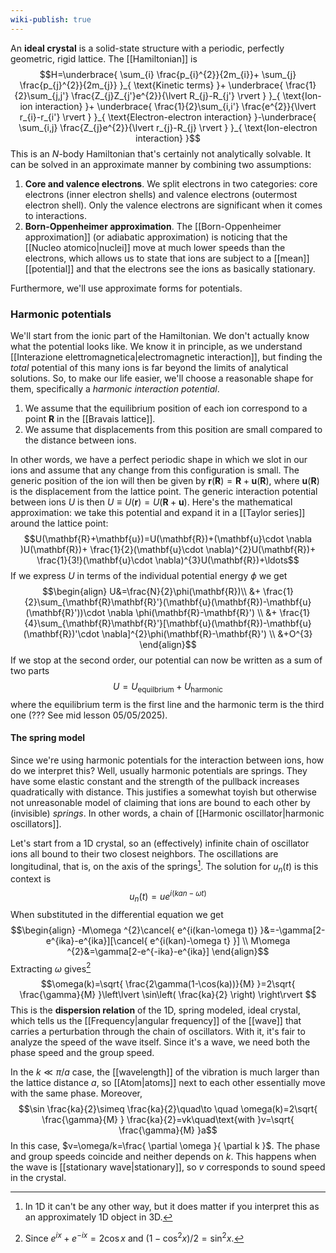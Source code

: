 ```yaml
---
wiki-publish: true
---
```

An **ideal crystal** is a solid-state structure with a periodic, perfectly geometric, rigid lattice. The [[Hamiltonian]] is
$$H=\underbrace{ \sum_{i} \frac{p_{i}^{2}}{2m_{i}}+ \sum_{j} \frac{p_{j}^{2}}{2m_{j}} }_{ \text{Kinetic terms} }+ \underbrace{ \frac{1}{2}\sum_{j,j'} \frac{Z_{j}Z_{j'}e^{2}}{\lvert R_{j}-R_{j'} \rvert } }_{ \text{Ion-ion interaction} }+ \underbrace{ \frac{1}{2}\sum_{i,i'} \frac{e^{2}}{\lvert r_{i}-r_{i'} \rvert } }_{ \text{Electron-electron interaction} }-\underbrace{ \sum_{i,j} \frac{Z_{j}e^{2}}{\lvert r_{j}-R_{j} \rvert } }_{ \text{Ion-electron interaction} }$$
This is an $N$-body Hamiltonian that's certainly not analytically solvable. It can be solved in an approximate manner by combining two assumptions:
1. **Core and valence electrons**. We split electrons in two categories: core electrons (inner electron shells) and valence electrons (outermost electron shell). Only the valence electrons are significant when it comes to interactions.
2. **Born-Oppenheimer approximation**. The [[Born-Oppenheimer approximation]] (or adiabatic approximation) is noticing that the [[Nucleo atomico|nuclei]] move at much lower speeds than the electrons, which allows us to state that ions are subject to a [[mean]] [[potential]] and that the electrons see the ions as basically stationary.

Furthermore, we'll use approximate forms for potentials.
### Harmonic potentials
We'll start from the ionic part of the Hamiltonian. We don't actually know what the potential looks like. We know it in principle, as we understand [[Interazione elettromagnetica|electromagnetic interaction]], but finding the *total* potential of this many ions is far beyond the limits of analytical solutions. So, to make our life easier, we'll choose a reasonable shape for them, specifically a *harmonic interaction potential*.
1. We assume that the equilibrium position of each ion correspond to a point $\mathbf{R}$ in the [[Bravais lattice]].
2. We assume that displacements from this position are small compared to the distance between ions.

In other words, we have a perfect periodic shape in which we slot in our ions and assume that any change from this configuration is small. The generic position of the ion will then be given by $\mathbf{r}(\mathbf{R})=\mathbf{R}+\mathbf{u}(\mathbf{R})$, where $\mathbf{u}(\mathbf{R})$ is the displacement from the lattice point. The generic interaction potential between ions $U$ is then $U\equiv U(\mathbf{r})=U(\mathbf{R}+\mathbf{u})$. Here's the mathematical approximation: we take this potential and expand it in a [[Taylor series]] around the lattice point:
$$U(\mathbf{R}+\mathbf{u})=U(\mathbf{R})+(\mathbf{u}\cdot \nabla )U(\mathbf{R})+ \frac{1}{2}(\mathbf{u}\cdot \nabla)^{2}U(\mathbf{R})+ \frac{1}{3!}(\mathbf{u}\cdot \nabla)^{3}U(\mathbf{R})+\ldots$$
If we express $U$ in terms of the individual potential energy $\phi$ we get 
$$\begin{align}
U&=\frac{N}{2}\phi(\mathbf{R})\\
&+ \frac{1}{2}\sum_{\mathbf{R}\mathbf{R}'}(\mathbf{u}(\mathbf{R})-\mathbf{u}(\mathbf{R}'))\cdot \nabla \phi(\mathbf{R}-\mathbf{R}') \\
&+ \frac{1}{4}\sum_{\mathbf{R}\mathbf{R}'}[\mathbf{u}(\mathbf{R})-\mathbf{u}(\mathbf{R})'\cdot \nabla]^{2}\phi(\mathbf{R}-\mathbf{R}') \\
&+O^{3}
\end{align}$$
If we stop at the second order, our potential can now be written as a sum of two parts
$$U=U_\text{equilbrium}+U_\text{harmonic}$$
where the equilibrium term is the first line and the harmonic term is the third one (??? See mid lesson 05/05/2025).
#### The spring model
Since we're using harmonic potentials for the interaction between ions, how do we interpret this? Well, usually harmonic potentials are springs. They have some elastic constant and the strength of the pullback increases quadratically with distance. This justifies a somewhat toyish but otherwise not unreasonable model of claiming that ions are bound to each other by (invisible) *springs*. In other words, a chain of [[Harmonic oscillator|harmonic oscillators]].

Let's start from a 1D crystal, so an (effectively) infinite chain of oscillator ions all bound to their two closest neighbors. The oscillations are longitudinal, that is, on the axis of the springs[^1]. The solution for $u_{n}(t)$ is this context is
$$u_{n}(t)=ue^{i(kan-\omega t)}$$
When substituted in the differential equation we get
$$\begin{align}
-M\omega ^{2}\cancel{ e^{i(kan-\omega t)} }&=-\gamma[2-e^{ika}-e^{ika}][\cancel{ e^{i(kan)-\omega t} }] \\
M\omega ^{2}&=\gamma[2-e^{-ika}-e^{ika}]
\end{align}$$
Extracting $\omega$ gives[^2]
$$\omega(k)=\sqrt{ \frac{2\gamma(1-\cos(ka))}{M} }=2\sqrt{ \frac{\gamma}{M} }\left\lvert  \sin\left( \frac{ka}{2} \right)  \right\rvert $$
This is the **dispersion relation** of the 1D, spring modeled, ideal crystal, which tells us the [[Frequency|angular frequency]] of the [[wave]] that carries a perturbation through the chain of oscillators. With it, it's fair to analyze the speed of the wave itself. Since it's a wave, we need both the phase speed and the group speed.

In the $k\ll \pi/a$ case, the [[wavelength]] of the vibration is much larger than the lattice distance $a$, so [[Atom|atoms]] next to each other essentially move with the same phase. Moreover,
$$\sin \frac{ka}{2}\simeq \frac{ka}{2}\quad\to \quad \omega(k)=2\sqrt{ \frac{\gamma}{M} } \frac{ka}{2}=vk\quad\text{with }v=\sqrt{ \frac{\gamma}{M} }a$$
In this case, $v=\omega/k=\frac{ \partial \omega }{ \partial k }$. The phase and group speeds coincide and neither depends on $k$. This happens when the wave is [[stationary wave|stationary]], so $v$ corresponds to sound speed in the crystal.

[^1]: In 1D it can't be any other way, but it does matter if you interpret this as an approximately 1D object in 3D.

[^2]: Since $e^{ix}+e^{-ix}=2\cos x$ and  $(1-\cos ^{2}x)/2=\sin ^{2}x$.
